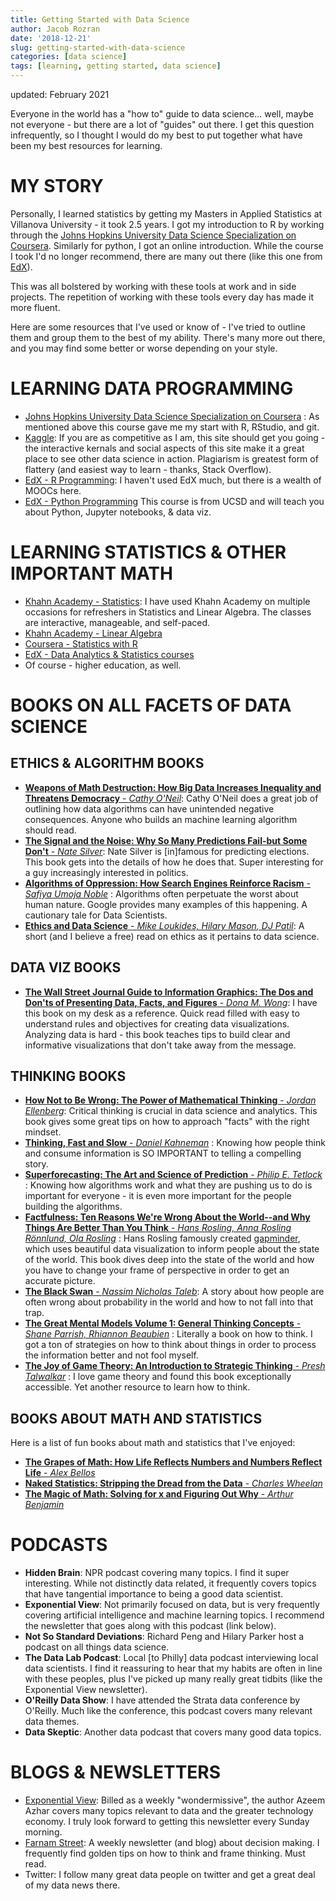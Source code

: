 ```yaml
---
title: Getting Started with Data Science
author: Jacob Rozran
date: '2018-12-21'
slug: getting-started-with-data-science
categories: [data science]
tags: [learning, getting started, data science]
---
```


updated: February 2021

Everyone in the world has a "how to" guide to data science... well, maybe not everyone - 
but there are a lot of "guides" out there. I get this question infrequently, so I thought I would do 
my best to put together what have been my best resources for learning. 

# MY STORY

Personally, I learned statistics by getting my Masters in Applied Statistics at 
Villanova University - it took 2.5 years. I got my introduction to R by working 
through the [Johns Hopkins University Data Science Specialization on Coursera](https://www.coursera.org/specializations/jhu-data-science). Similarly for python, I got an online introduction. While the course I took I'd 
no longer recommend, there are many out there (like this one from 
[EdX](https://www.edx.org/course/python-for-data-science-2)).

This was all bolstered by working with these tools at work and in side projects. 
The repetition of working with these tools every day has made it more fluent. 

Here are some resources that I've used or know of - I've tried to outline them and 
group them to the best of my ability. There's many more out there, and you may find 
some better or worse depending on your style. 

# LEARNING DATA PROGRAMMING

* [Johns Hopkins University Data Science Specialization on Coursera](https://www.coursera.org/specializations/jhu-data-science)
: As mentioned above this course gave me my start with R, RStudio, and git.  
* [Kaggle](https://www.kaggle.com/learn/overview): If you are as competitive as I 
am, this site should get you going - the interactive kernals and social aspects of 
this site make it a great place to see other data science in action. Plagiarism is 
greatest form of flattery (and easiest way to learn - thanks, Stack Overflow).  
* [EdX - R Programming](https://www.edx.org/learn/r-programming): I haven't used EdX 
much, but there is a wealth of MOOCs here.
* [EdX - Python Programming](https://www.edx.org/course/python-for-data-science-2)
This course is from UCSD and will teach you about Python, Jupyter notebooks, & 
data viz.

# LEARNING STATISTICS & OTHER IMPORTANT MATH

* [Khahn Academy - Statistics](https://www.khanacademy.org/math/statistics-probability): I 
have used Khahn Academy on multiple occasions for refreshers in Statistics and Linear Algebra. 
The classes are interactive, manageable, and self-paced.  
* [Khahn Academy - Linear Algebra](https://www.khanacademy.org/math/linear-algebra)
* [Coursera - Statistics with R](https://www.coursera.org/specializations/statistics)  
* [EdX - Data Analytics & Statistics courses](https://www.edx.org/course/subject/data-analysis-statistics)  
* Of course -  higher education, as well.  

# BOOKS ON ALL FACETS OF DATA SCIENCE

## ETHICS & ALGORITHM BOOKS
* [**Weapons of Math Destruction: How Big Data Increases Inequality and Threatens Democracy** - *Cathy O'Neil*](https://www.amazon.com/Weapons-Math-Destruction-Increases-Inequality/dp/0553418815): Cathy O'Neil 
does a great job of outlining how data algorithms can have unintended negative consequences. 
Anyone who builds an machine learning algorithm should read.
* [**The Signal and the Noise: Why So Many Predictions Fail-but Some Don't** - *Nate Silver*](https://www.amazon.com/Signal-Noise-Many-Predictions-Fail-but-ebook/dp/B007V65R54): Nate 
Silver is [in]famous for predicting elections. This book gets into the details of how he does that. 
Super interesting for a guy increasingly interested in politics.  
* [**Algorithms of Oppression: How Search Engines Reinforce Racism** - *Safiya Umoja Noble*](https://www.amazon.com/Algorithms-Oppression-Search-Engines-Reinforce/dp/1479837245)
: Algorithms often perpetuate the worst about human nature. Google provides many 
examples of this happening. A cautionary tale for Data Scientists. 
* [**Ethics and Data Science** - *Mike Loukides, Hilary Mason, DJ Patil*](https://www.oreilly.com/library/view/ethics-and-data/9781492043898/): 
A short (and I believe a free) read on ethics as it pertains to data science. 

## DATA VIZ BOOKS
* [**The Wall Street Journal Guide to Information Graphics: The Dos and Don'ts of Presenting Data, Facts, and Figures** - *Dona M. Wong*](https://www.amazon.com/Street-Journal-Guide-Information-Graphics/dp/0393347281): 
I have this book on my desk as a reference. Quick read filled with easy to understand 
rules and objectives for creating data visualizations. Analyzing data is hard - this 
book teaches tips to build clear and informative visualizations that don't take away 
from the message.  

## THINKING BOOKS
* [**How Not to Be Wrong: The Power of Mathematical Thinking** - *Jordan Ellenberg*](https://www.amazon.com/How-Not-Be-Wrong-Mathematical/dp/0143127535): Critical 
thinking is crucial in data science and analytics. This book gives some great tips on 
how to approach "facts" with the right mindset.  
* [**Thinking, Fast and Slow** - *Daniel Kahneman*](https://www.amazon.com/Thinking-Fast-Slow-Daniel-Kahneman/dp/0374533555)
: Knowing how people think and consume information is SO IMPORTANT to telling a 
compelling story. 
* [**Superforecasting: The Art and Science of Prediction** - *Philip E. Tetlock*](https://www.amazon.com/Superforecasting-Science-Prediction-Philip-Tetlock/dp/0804136718)
: Knowing how algorithms work and what they are pushing us to do is important for 
everyone - it is even more important for the people building the algorithms. 
* [**Factfulness: Ten Reasons We're Wrong About the World--and Why Things Are Better Than You Think** - *Hans Rosling, Anna Rosling Rönnlund, Ola Rosling*](https://www.amazon.com/Factfulness-Reasons-World-Things-Better/dp/1250107814)
: Hans Rosling famously created [gapminder](https://www.gapminder.org/), which 
uses beautiful data visualization to inform people about the state of the world. 
This book dives deep into the state of the world and how you have to change your 
frame of perspective in order to get an accurate picture. 
* [**The Black Swan** - *Nassim Nicholas Taleb*](https://www.amazon.com/Black-Swan-Improbable-Robustness-Fragility/dp/081297381X): A story about how people are 
often wrong about probability in the world and how to not fall into that trap.
* [**The Great Mental Models Volume 1: General Thinking Concepts** - *Shane Parrish, Rhiannon Beaubien*](https://www.amazon.com/Great-Mental-Models-Thinking-Concepts-ebook/dp/B07P79P8ST)
: Literally a book on how to think. I got a ton of strategies on how to think 
about things in order to process the information better and not fool myself.
* [**The Joy of Game Theory: An Introduction to Strategic Thinking** - *Presh Talwalkar*](https://www.amazon.com/Joy-Game-Theory-Introduction-Strategic/dp/1500497444)
: I love game theory and found this book exceptionally accessible. Yet another 
resource to learn how to think. 

## BOOKS ABOUT MATH AND STATISTICS
Here is a list of fun books about math and statistics that I've enjoyed:
* [**The Grapes of Math: How Life Reflects Numbers and Numbers Reflect Life** - *Alex Bellos*](https://www.amazon.com/Grapes-Math-Reflects-Numbers-Reflect/dp/1451640110)
* [**Naked Statistics: Stripping the Dread from the Data** - *Charles Wheelan*](https://www.amazon.com/Naked-Statistics-Stripping-Dread-Data-ebook/dp/B007Q6XLF2)
* [**The Magic of Math: Solving for x and Figuring Out Why** - *Arthur Benjamin*](https://www.amazon.com/Magic-Math-Solving-Figuring-Out/dp/0465096212)


# PODCASTS

* **Hidden Brain**: NPR podcast covering many topics. I find it super interesting. While not 
distinctly data related, it frequently covers topics that have tangential importance to 
being a good data scientist.  
* **Exponential View**: Not primarily focused on data, but is very frequently covering 
artificial intelligence and machine learning topics. I recommend the newsletter that 
goes along with this podcast (link below).  
* **Not So Standard Deviations**: Richard Peng and Hilary Parker host a podcast on 
all things data science. 
* **The Data Lab Podcast**: Local [to Philly] data podcast interviewing local data 
scientists. I find it reassuring to hear that my habits are often in line with 
these peoples, plus I've picked up many really great tidbits (like the Exponential 
View newsletter).  
* **O'Reilly Data Show**: I have attended the Strata data conference by O'Reilly. Much 
like the conference, this podcast covers many relevant data themes.  
* **Data Skeptic**: Another data podcast that covers many good data topics. 

# BLOGS & NEWSLETTERS

* [Exponential View](https://www.exponentialview.co/): Billed as a weekly "wondermissive", 
the author Azeem Azhar covers many topics relevant to data and the greater technology 
economy. I truly look forward to getting this newsletter every Sunday morning.  
* [Farnam Street](https://fs.blog/): A weekly newsletter (and blog) about decision making. 
I frequently find golden tips on how to think and frame thinking. Must read.  
* Twitter: I follow many great data people on twitter and get a great deal of my 
data news there.  